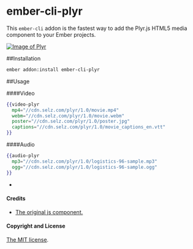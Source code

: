 # ember-cli-plyr

This `ember-cli` addon is the fastest way to add the Plyr.js HTML5 media component to your Ember projects.

[![Image of Plyr](https://cdn.plyr.io/static/plyr.png?1)](http://plyr.io)

##Installation

```sh
ember addon:install ember-cli-plyr
```

##Usage

####Video
```handlebars
{{video-plyr 
  mp4="//cdn.selz.com/plyr/1.0/movie.mp4" 
  webm="//cdn.selz.com/plyr/1.0/movie.webm" 
  poster="//cdn.selz.com/plyr/1.0/poster.jpg" 
  captions="//cdn.selz.com/plyr/1.0/movie_captions_en.vtt"
}}

```
####Audio
```handlebars
{{audio-plyr 
  mp3="//cdn.selz.com/plyr/1.0/logistics-96-sample.mp3"
  ogg="//cdn.selz.com/plyr/1.0/logistics-96-sample.ogg"
}}

```

-
#### Credits
- [The original js component.](https://github.com/Selz/plyr)


#### Copyright and License
[The MIT license](license.md).